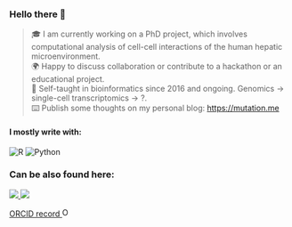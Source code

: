### Hello there 👋
> 🎓 I am currently working on a PhD project, which involves computational analysis of cell-cell interactions of the human hepatic microenvironment.  
> 🌍 Happy to discuss collaboration or contribute to a hackathon or an educational project.  
> 🧬 Self-taught in bioinformatics since 2016 and ongoing. Genomics -> single-cell transcriptomics -> ?.  
> ⌨️ Publish some thoughts on my personal blog: https://mutation.me  

#### I mostly write with:
![R](https://img.shields.io/badge/r-%23276DC3.svg?style=for-the-badge&logo=r&logoColor=white)
![Python](https://img.shields.io/badge/python-3670A0?style=for-the-badge&logo=python&logoColor=ffdd54)

### Can be also found here:
<a href="https://www.linkedin.com/in/xander-petrenko/">
  <img src="https://img.shields.io/badge/linkedin-%230077B5.svg?&style=for-the-badge&logo=linkedin&logoColor=white" />
<a href="https://twitter.com/xander_petrenko">
  <img src="https://img.shields.io/badge/Twitter-1DA1F2?style=for-the-badge&logo=twitter&logoColor=white" />
  
<a href="https://orcid.org/0000-0002-8586-4910">ORCID record <img alt="ORCID logo" src="https://info.orcid.org/wp-content/uploads/2019/11/orcid_16x16.png" width="16" height="16" /></a>
